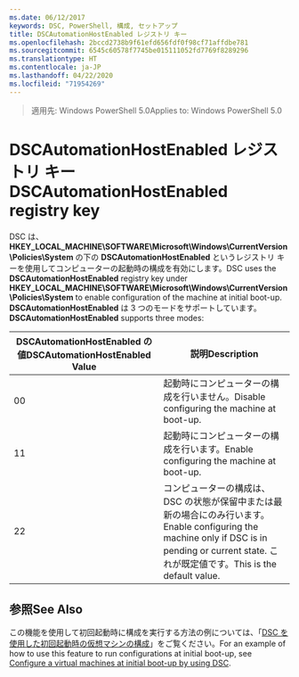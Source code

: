 ```yaml
---
ms.date: 06/12/2017
keywords: DSC, PowerShell, 構成, セットアップ
title: DSCAutomationHostEnabled レジストリ キー
ms.openlocfilehash: 2bccd2738b9f61efd656fdf0f98cf71affdbe781
ms.sourcegitcommit: 6545c60578f7745be015111052fd7769f8289296
ms.translationtype: HT
ms.contentlocale: ja-JP
ms.lasthandoff: 04/22/2020
ms.locfileid: "71954269"
---
```

><span data-ttu-id="1deda-103">適用先: Windows PowerShell 5.0</span><span class="sxs-lookup"><span data-stu-id="1deda-103">Applies to: Windows PowerShell 5.0</span></span>

# <a name="dscautomationhostenabled-registry-key"></a><span data-ttu-id="1deda-104">DSCAutomationHostEnabled レジストリ キー</span><span class="sxs-lookup"><span data-stu-id="1deda-104">DSCAutomationHostEnabled registry key</span></span>

<span data-ttu-id="1deda-105">DSC は、**HKEY_LOCAL_MACHINE\SOFTWARE\Microsoft\Windows\CurrentVersion\Policies\System** の下の **DSCAutomationHostEnabled** というレジストリ キーを使用してコンピューターの起動時の構成を有効にします。</span><span class="sxs-lookup"><span data-stu-id="1deda-105">DSC uses the **DSCAutomationHostEnabled** registry key under **HKEY_LOCAL_MACHINE\SOFTWARE\Microsoft\Windows\CurrentVersion\Policies\System** to enable configuration of the machine at initial boot-up.</span></span>
<span data-ttu-id="1deda-106">**DSCAutomationHostEnabled** は 3 つのモードをサポートしています。</span><span class="sxs-lookup"><span data-stu-id="1deda-106">**DSCAutomationHostEnabled** supports three modes:</span></span>

|  <span data-ttu-id="1deda-107">DSCAutomationHostEnabled の値</span><span class="sxs-lookup"><span data-stu-id="1deda-107">DSCAutomationHostEnabled Value</span></span>  |  <span data-ttu-id="1deda-108">説明</span><span class="sxs-lookup"><span data-stu-id="1deda-108">Description</span></span>   |
|---|---|
<span data-ttu-id="1deda-109">0</span><span class="sxs-lookup"><span data-stu-id="1deda-109">0</span></span> | <span data-ttu-id="1deda-110">起動時にコンピューターの構成を行いません。</span><span class="sxs-lookup"><span data-stu-id="1deda-110">Disable configuring the machine at boot-up.</span></span> |
<span data-ttu-id="1deda-111">1</span><span class="sxs-lookup"><span data-stu-id="1deda-111">1</span></span> | <span data-ttu-id="1deda-112">起動時にコンピューターの構成を行います。</span><span class="sxs-lookup"><span data-stu-id="1deda-112">Enable configuring the machine at boot-up.</span></span> |
<span data-ttu-id="1deda-113">2</span><span class="sxs-lookup"><span data-stu-id="1deda-113">2</span></span> | <span data-ttu-id="1deda-114">コンピューターの構成は、DSC の状態が保留中または最新の場合にのみ行います。</span><span class="sxs-lookup"><span data-stu-id="1deda-114">Enable configuring the machine only if DSC is in pending or current state.</span></span> <span data-ttu-id="1deda-115">これが既定値です。</span><span class="sxs-lookup"><span data-stu-id="1deda-115">This is the default value.</span></span> |

## <a name="see-also"></a><span data-ttu-id="1deda-116">参照</span><span class="sxs-lookup"><span data-stu-id="1deda-116">See Also</span></span>

<span data-ttu-id="1deda-117">この機能を使用して初回起動時に構成を実行する方法の例については、「[DSC を使用した初回起動時の仮想マシンの構成](bootstrapDsc.md)」をご覧ください。</span><span class="sxs-lookup"><span data-stu-id="1deda-117">For an example of how to use this feature to run configurations at initial boot-up, see [Configure a virtual machines at initial boot-up by using DSC](bootstrapDsc.md).</span></span>
